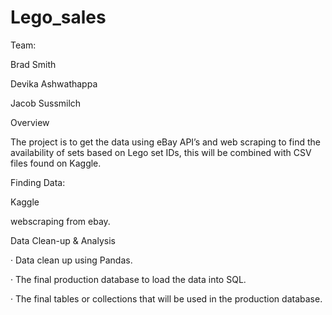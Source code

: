 # Lego_sales

Team:

Brad Smith

Devika Ashwathappa

Jacob Sussmilch

Overview

The project is to get the data using eBay API’s and web scraping to find the availability of sets based on Lego set IDs, this will be combined with CSV files found on Kaggle.

Finding Data:

Kaggle

webscraping from ebay.

Data Clean-up & Analysis

· Data clean up using Pandas.

· The final production database to load the data into SQL.

· The final tables or collections that will be used in the production database.
